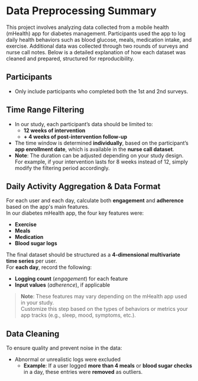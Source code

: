 # Data Preprocessing Summary
This project involves analyzing data collected from a mobile health (mHealth) app for diabetes management. Participants used the app to log daily health behaviors such as blood glucose, meals, medication intake, and exercise. Additional data was collected through two rounds of surveys and nurse call notes. Below is a detailed explanation of how each dataset was cleaned and prepared, structured for reproducibility.

## Participants
- Only include participants who completed both the 1st and 2nd surveys.

## Time Range Filtering
- In our study, each participant’s data should be limited to:
  - **12 weeks of intervention**
  - **+ 4 weeks of post-intervention follow-up**
- The time window is determined **individually**, based on the participant’s **app enrollment date**, which is available in the **nurse call dataset**.
- **Note**: The duration can be adjusted depending on your study design.  
  For example, if your intervention lasts for 8 weeks instead of 12, simply modify the filtering period accordingly.

## Daily Activity Aggregation & Data Format
For each user and each day, calculate both **engagement** and **adherence** based on the app's main features.  
In our diabetes mHealth app, the four key features were:
- **Exercise**
- **Meals**
- **Medication**
- **Blood sugar logs**
  
The final dataset should be structured as a **4-dimensional multivariate time series** per user.  
For **each day**, record the following:
- **Logging count** (*engagement*) for each feature  
- **Input values** (*adherence*), if applicable
> **Note**: These features may vary depending on the mHealth app used in your study.  
> Customize this step based on the types of behaviors or metrics your app tracks (e.g., sleep, mood, symptoms, etc.).

## Data Cleaning
To ensure quality and prevent noise in the data:
- Abnormal or unrealistic logs were excluded  
  - **Example**: If a user logged **more than 4 meals** or **blood sugar checks** in a day, these entries were **removed** as outliers.

